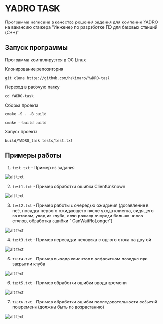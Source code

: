 # YADRO TASK
Программа написана в качестве решения задания для компании YADRO на вакансию стажера "Инженер по разработке ПО для базовых станций (C++)"
## Запуск программы
Программа компилируется в ОС Linux

Клонирование репозитория

```git clone https://github.com/hakimaro/YADRO-task```

Переход в рабочую папку

```cd YADRO-task```

Сборка проекта

```cmake -S . -B build```

```cmake --build build```

Запуск проекта

```build/YADRO_task tests/test.txt```

## Примеры работы
1. ```test.txt``` - Пример из задания

![alt text](images/test.png)

2. ```test1.txt``` - Пример обработки ошибки ClientUnknown

![alt text](images/test1.png)

3. ```test2.txt``` - Пример работы с очередью ожидания (добавление в неё, посадка первого ожидающего после ухода клиента, сидящего за столом, уход из клуба, если размер очереди больше числа столов, обработка ошибки "ICanWaitNoLonger")

![alt text](images/test2.png)

4. ```test3.txt``` - Пример пересадки человека с одного стола на другой

![alt text](images/test3.png)

5. ```test4.txt``` - Пример вывода клиентов в алфавитном порядке при закрытии клуба

![alt text](images/test4.png)

6. ```test5.txt``` - Пример обработки ошибки ввода времени

![alt text](images/test5.png)

7. ```test6.txt``` - Пример обработки ошибки последовательности событий по времени (должны быть по возрастанию)

![alt text](images/test6.png)
